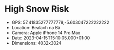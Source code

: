 # High Snow Risk

- GPS: 57.41835277777778,-5.603047222222222
- Location: Bealach na Bà
- Camera: Apple iPhone 14 Pro Max
- Date: 2023-04-15T15:10:05.000+01:00
- Dimensions: 4032x3024
